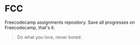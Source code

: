 # FCC
Freecodecamp assignments repository. Save all progresses on Freecodecamp, that's it.

> Do what you love, never bored.
